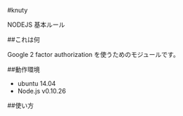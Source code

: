 #knuty

NODEJS 基本ルール

##これは何

Google 2 factor authorization を使うためのモジュールです。

##動作環境

* ubuntu 14.04
* Node.js v0.10.26

##使い方

